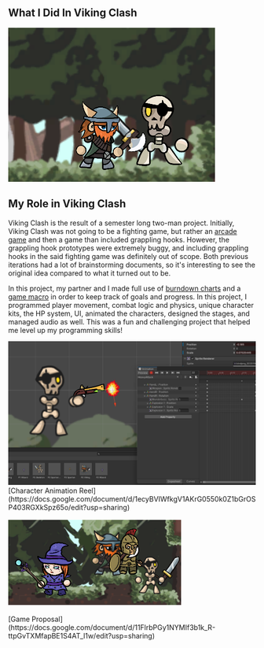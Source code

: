 ## What I Did In Viking Clash
<img src="images/clash.png?raw=true"/>

## My Role in Viking Clash
Viking Clash is the result of a semester long two-man project. Initially, Viking Clash was not going to be a fighting game, but rather an [arcade game](https://docs.google.com/spreadsheets/d/1B4EPx6QXChaFpN0UdeMY5bfNYbEYWEjRTJnM-p2NIXE/edit?usp=sharing) and then a game than included grappling hooks. However, the grappling hook prototypes were extremely buggy, and including grappling hooks in the said fighting game was definitely out of scope. Both previous iterations had a lot of brainstorming documents, so it's interesting to see the original idea compared to what it turned out to be. 

In this project, my partner and I made full use of [burndown charts](https://docs.google.com/spreadsheets/d/1Xf16n5B3LCksBZkK2sHDASzsgOD7MUQrWBeGjnuNDL4/edit?usp=sharing) and a [game macro](https://docs.google.com/spreadsheets/d/1Z5nIIFb3NxXMdv_BkHya_VmCUNcss2Xs4oNjKhUpkB4/edit?usp=sharing) in order to keep track of goals and progress. In this project, I programmed player movement, combat logic and physics, unique character kits, the HP system, UI, animated the characters, designed the stages, and managed audio as well. This was a fun and challenging project that helped me level up my programming skills!

<img src="images/skeleton.png?raw=true"/>
[Character Animation Reel](https://docs.google.com/document/d/1ecyBVIWfkgV1AKrG0550k0Z1bGrOSP403RGXkSpz65o/edit?usp=sharing)       
<br><br>

<img src="images/Roster.png?raw=true"/>
<br><br>
[Game Proposal](https://docs.google.com/document/d/11FlrbPGy1NYMIf3b1k_R-ttpGvTXMfapBE1S4AT_l1w/edit?usp=sharing)


